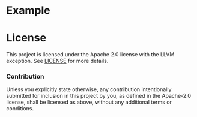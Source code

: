 # Example

# License

This project is licensed under the Apache 2.0 license with the LLVM exception.
See [LICENSE](./LICENSE) for more details.

### Contribution

Unless you explicitly state otherwise, any contribution intentionally submitted
for inclusion in this project by you, as defined in the Apache-2.0 license,
shall be licensed as above, without any additional terms or conditions.

